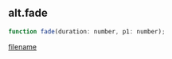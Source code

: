 ## alt.fade

```js
function fade(duration: number, p1: number);
```

[filename](method_fade_m.md ':include')